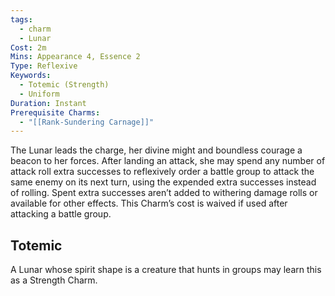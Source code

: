 ```yaml
---
tags:
  - charm
  - Lunar
Cost: 2m
Mins: Appearance 4, Essence 2
Type: Reflexive
Keywords:
  - Totemic (Strength)
  - Uniform
Duration: Instant
Prerequisite Charms:
  - "[[Rank-Sundering Carnage]]"
---
```

The Lunar leads the charge, her divine might and boundless courage a beacon to her forces. After landing an attack, she may spend any number of attack roll extra successes to reflexively order a battle group to attack the same enemy on its next turn, using the expended extra successes instead of rolling. Spent extra successes aren’t added to withering damage rolls or available for other effects. This Charm’s cost is waived if used after attacking a battle group.
## Totemic 

A Lunar whose spirit shape is a creature that hunts in groups may learn this as a Strength Charm.